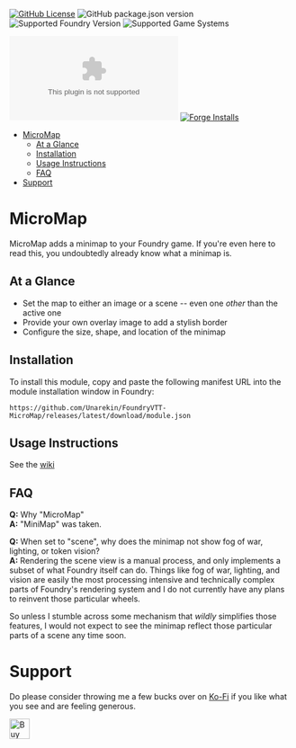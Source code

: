 [![GitHub License](https://img.shields.io/github/license/Unarekin/FoundryVTT-MicroMap)](https://raw.githubusercontent.com/Unarekin/FoundryVTT-MicroMap/refs/heads/master/LICENSE?token=GHSAT0AAAAAACYQQTQK6ODLNX6QMRS6G7GWZY22EZQ)
![GitHub package.json version](https://img.shields.io/github/package-json/v/Unarekin/FoundryVTT-MicroMap)
![Supported Foundry Version](https://img.shields.io/endpoint?url=https%3A%2F%2Ffoundryshields.com%2Fversion%3Fstyle%3Dflat%26url%3Dhttps%3A%2F%2Fraw.githubusercontent.com%2FUnarekin%2FFoundryVTT-MicroMap%2Frefs%2Fheads%2Fmain%2Fmodule.json)
![Supported Game Systems](https://img.shields.io/endpoint?url=https%3A%2F%2Ffoundryshields.com%2Fsystem%3FnameType%3Dfull%26showVersion%3D1%26style%3Dflat%26url%3Dhttps%3A%2F%2Fraw.githubusercontent.com%2FUnarekin%2FFoundryVTT-MicroMap%2Frefs%2Fheads%2Fmain%2Fmodule.json)

![GitHub Downloads (specific asset, latest release)](https://img.shields.io/github/downloads/Unarekin/FoundryVTT-MicroMap/latest/module.zip)
[![Forge Installs](https://img.shields.io/badge/dynamic/json?label=Forge%20Installs&query=package.installs&suffix=%25&url=https%3A%2F%2Fforge-vtt.com%2Fapi%2Fbazaar%2Fpackage%2FMicroMap)](https://forge-vtt.com/bazaar#package=MicroMap)

- [MicroMap](#micromap)
  - [At a Glance](#at-a-glance)
  - [Installation](#installation)
  - [Usage Instructions](#usage-instructions)
  - [FAQ](#faq)
- [Support](#support)

# MicroMap

MicroMap adds a minimap to your Foundry game.  If you're even here to read this, you undoubtedly already know what a minimap is.

## At a Glance

- Set the map to either an image or a scene -- even one *other* than the active one
- Provide your own overlay image to add a stylish border
- Configure the size, shape, and location of the minimap

## Installation

To install this module, copy and paste the following manifest URL into the module installation window in Foundry:

```
https://github.com/Unarekin/FoundryVTT-MicroMap/releases/latest/download/module.json
```

## Usage Instructions

See the [wiki](https://github.com/Unarekin/FoundryVTT-MicroMap/wiki)

## FAQ

**Q:** Why "MicroMap"<br>
**A:** "MiniMap" was taken.

**Q:** When set to "scene", why does the minimap not show fog of war, lighting, or token vision?<br>
**A:** Rendering the scene view is a manual process, and only implements a subset of what Foundry itself can do.  Things like fog of war, lighting, and vision are easily the most processing intensive and technically complex parts of Foundry's rendering system and I do not currently have any plans to reinvent those particular wheels.

So unless I stumble across some mechanism that *wildly* simplifies those features, I would not expect to see the minimap reflect those particular parts of a scene any time soon.

# Support

Do please consider throwing me a few bucks over on [Ko-Fi](https://ko-fi.com/unarekin) if you like what you see and are feeling generous.

<a href='https://ko-fi.com/C0C2156VW2' target='_blank'><img height='36' style='border:0px;height:36px;' src='https://storage.ko-fi.com/cdn/kofi6.png?v=6' border='0' alt='Buy Me a Coffee at ko-fi.com' /></a>
